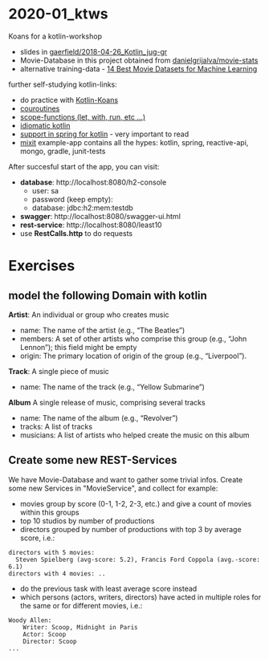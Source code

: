 # 2020-01_ktws
Koans for a kotlin-workshop

* slides in [gaerfield/2018-04-26_Kotlin_jug-gr](https://gaerfield.github.io/2018-04-26_Kotlin_jug-gr/kotlin/index.html#/)
* Movie-Database in this project obtained from [danielgrijalva/movie-stats](https://github.com/danielgrijalva/movie-stats)
* alternative training-data - [14 Best Movie Datasets for Machine Learning](https://lionbridge.ai/datasets/movie-datasets-machine-learning/)

further self-studying kotlin-links:
* do practice with [Kotlin-Koans](https://play.kotlinlang.org/koans/Introduction/Hello,%20world!/Task.kt)
* [couroutines](https://kotlinlang.org/docs/reference/coroutines/basics.html)
* [scope-functions (let, with, run, etc ...)](https://kotlinlang.org/docs/reference/scope-functions.html#function-selection)
* [idiomatic kotlin](https://phauer.com/2017/idiomatic-kotlin-best-practices/)
* [support in spring for kotlin](https://docs.spring.io/spring/docs/current/spring-framework-reference/languages.html#languages) - very important to read
* [mixit](https://github.com/mixitconf/mixit) example-app contains all the hypes: kotlin, spring, reactive-api, mongo, gradle, junit-tests

After succesful start of the app, you can visit:
* **database**: http://localhost:8080/h2-console
    * user: sa
    * password (keep empty):
    * database: jdbc:h2:mem:testdb
* **swagger**: http://localhost:8080/swagger-ui.html
* **rest-service**: http://localhost:8080/least10
* use **RestCalls.http** to do requests

# Exercises

## model the following Domain with kotlin

**Artist**: An individual or group who creates music
* name: The name of the artist (e.g., “The Beatles”)
* members: A set of other artists who comprise this group (e.g., “John Lennon”);
this field might be empty
* origin: The primary location of origin of the group (e.g., “Liverpool”).

**Track**: A single piece of music
* name: The name of the track (e.g., “Yellow Submarine”)

**Album**
A single release of music, comprising several tracks
* name: The name of the album (e.g., “Revolver”)
* tracks: A list of tracks
* musicians: A list of artists who helped create the music on this album

## Create some new REST-Services

We have Movie-Database and want to gather some trivial infos. Create some new Services in "MovieService", and collect for example:  
* movies group by score (0-1, 1-2, 2-3, etc.) and give a count of movies within this groups
* top 10 studios by number of productions
* directors grouped by number of productions with top 3 by average score, i.e.:
```string
directors with 5 movies:
  Steven Spielberg (avg-score: 5.2), Francis Ford Coppola (avg.-score: 6.1)
directors with 4 movies: ..
```
* do the previous task with least average score instead
* which persons (actors, writers, directors) have acted in multiple roles for the same or for different movies, i.e.:
```string
Woody Allen:
    Writer: Scoop, Midnight in Paris 
    Actor: Scoop
    Director: Scoop
...
```
